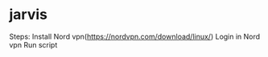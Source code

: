 # jarvis

Steps:
Install Nord vpn(https://nordvpn.com/download/linux/)
Login in Nord vpn
Run script
